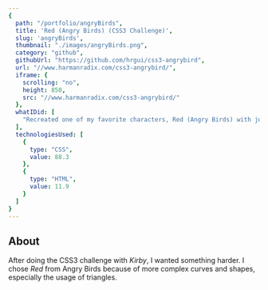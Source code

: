 ```yaml
---
{
  path: "/portfolio/angryBirds",
  title: 'Red (Angry Birds) (CSS3 Challenge)',
  slug: 'angryBirds',
  thumbnail: "./images/angryBirds.png",
  category: "github",
  githubUrl: "https://github.com/hrgui/css3-angrybird",
  url: "//www.harmanradix.com/css3-angrybird/",
  iframe: {
    scrolling: "no",
    height: 850,
    src: "//www.harmanradix.com/css3-angrybird/"
  },
  whatIDid: [
    "Recreated one of my favorite characters, Red (Angry Birds) with just CSS"
  ],
  technologiesUsed: [
    {
      type: "CSS",
      value: 88.3
    },
    {
      type: "HTML",
      value: 11.9
    }
  ]
}
---
```


## About
After doing the CSS3 challenge with _Kirby_, I wanted something harder. I chose _Red_ from Angry Birds because of more complex curves and shapes, especially the usage of triangles.
